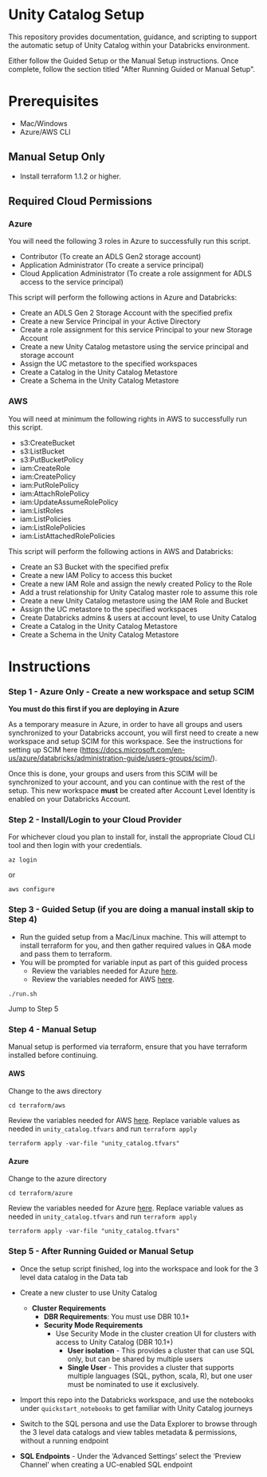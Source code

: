 # Unity Catalog Setup
This repository provides documentation, guidance, and scripting to support the automatic setup of Unity Catalog within your Databricks environment.

Either follow the Guided Setup or the Manual Setup instructions. Once complete, follow the section titled "After Running Guided or Manual Setup".

# Prerequisites
* Mac/Windows
* Azure/AWS CLI 
## Manual Setup Only
* Install terraform 1.1.2 or higher.
## Required Cloud Permissions
### Azure
You will need the following 3 roles in Azure to successfully run this script.
* Contributor (To create an ADLS Gen2 storage account)
* Application Administrator (To create a service principal)
* Cloud Application Administrator (To create a role assignment for ADLS access to the service principal)

This script will perform the following actions in Azure and Databricks:
* Create an ADLS Gen 2 Storage Account with the specified prefix
* Create a new Service Principal in your Active Directory
* Create a role assignment for this service Principal to your new Storage Account
* Create a new Unity Catalog metastore using the service principal and storage account
* Assign the UC metastore to the specified workspaces
* Create a Catalog in the Unity Catalog Metastore
* Create a Schema in the Unity Catalog Metastore
### AWS
You will need at minimum the following rights in AWS to successfully run this script.

* s3:CreateBucket
* s3:ListBucket
* s3:PutBucketPolicy
* iam:CreateRole
* iam:CreatePolicy
* iam:PutRolePolicy
* iam:AttachRolePolicy
* iam:UpdateAssumeRolePolicy
* iam:ListRoles
* iam:ListPolicies
* iam:ListRolePolicies
* iam:ListAttachedRolePolicies

This script will perform the following actions in AWS and Databricks:
* Create an S3 Bucket with the specified prefix
* Create a new IAM Policy to access this bucket
* Create a new IAM Role and assign the newly created Policy to the Role
* Add a trust relationship for Unity Catalog master role to assume this role
* Create a new Unity Catalog metastore using the IAM Role and Bucket
* Assign the UC metastore to the specified workspaces
* Create Databricks admins & users at account level, to use Unity Catalog
* Create a Catalog in the Unity Catalog Metastore
* Create a Schema in the Unity Catalog Metastore

# Instructions
### Step 1 - Azure Only - Create a new workspace and setup SCIM
**You must do this first if you are deploying in Azure**

As a temporary measure in Azure, in order to have all groups and users synchronized to your Databricks account, you will first need to create a new workspace and setup SCIM for this workspace. See the instructions for setting up SCIM here (https://docs.microsoft.com/en-us/azure/databricks/administration-guide/users-groups/scim/). 

Once this is done, your groups and users from this SCIM will be synchronized to your account, and you can continue with the rest of the setup. This new workspace **must** be created after Account Level Identity is enabled on your Databricks Account.

### Step 2 - Install/Login to your Cloud Provider
For whichever cloud you plan to install for, install the appropriate Cloud CLI tool and then login with your credentials.

`az login`

or 

`aws configure`


### Step 3 - Guided Setup (if you are doing a manual install skip to Step 4)
- Run the guided setup from a Mac/Linux machine. This will attempt to install terraform for you, and then gather required values in Q&A mode and pass them to terraform.
- You will be prompted for variable input as part of this guided process
  - Review the variables needed for Azure [here](terraform/azure/README.md).
  - Review the variables needed for AWS [here](terraform/aws/README.md).
```commandline
./run.sh
```
Jump to Step 5

### Step 4 - Manual Setup
Manual setup is performed via terraform, ensure that you have terraform installed before continuing.
#### AWS
Change to the aws directory
```commandline
cd terraform/aws
```
Review the variables needed for AWS [here](terraform/aws/README.md).
Replace variable values as needed in `unity_catalog.tfvars` and run `terraform apply`

```commandline
terraform apply -var-file "unity_catalog.tfvars"
```

#### Azure
Change to the azure directory
```
cd terraform/azure
```
Review the variables needed for Azure [here](terraform/azure/README.md).
Replace variable values as needed in `unity_catalog.tfvars` and run `terraform apply`
```commandline
terraform apply -var-file "unity_catalog.tfvars"
```


### Step 5 - After Running Guided or Manual Setup
- Once the setup script finished, log into the workspace and look for the 3 level data catalog in the Data tab
- Create a new cluster to use Unity Catalog
  - **Cluster Requirements**
      - **DBR Requirements**: You must use DBR 10.1+
      - **Security Mode Requirements**
        - Use Security Mode in the cluster creation UI for clusters with access to Unity Catalog (DBR 10.1+)
            - **User isolation** - This provides a cluster that can use SQL only, but can be shared by multiple users
            - **Single User** - This provides a cluster that supports multiple languages (SQL, python, scala, R), but one user must be nominated to use it exclusively.
- Import this repo into the Databricks workspace, and use the notebooks under `quickstart_notebooks` to get familiar with Unity Catalog journeys
- Switch to the SQL persona and use the Data Explorer to browse through the 3 level data catalogs and view tables metadata & permissions, without a running endpoint

- **SQL Endpoints** - Under the ‘Advanced Settings’ select the ‘Preview Channel’ when creating a UC-enabled SQL endpoint

